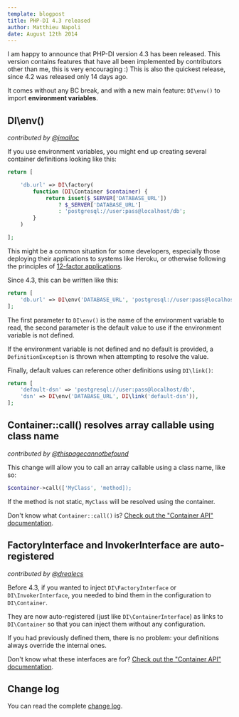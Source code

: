 ```yaml
---
template: blogpost
title: PHP-DI 4.3 released
author: Matthieu Napoli
date: August 12th 2014
---
```


I am happy to announce that PHP-DI version 4.3 has been released. This version contains features that have all been
implemented by contributors other than me, this is very encouraging :) This is also the quickest release,
since 4.2 was released only 14 days ago.

It comes without any BC break, and with a new main feature: `DI\env()` to import **environment variables**.


## DI\env()

*contributed by [@jmalloc](https://github.com/jmalloc)*

If you use environment variables, you might end up creating several container definitions looking like this:

```php
return [

    'db.url' => DI\factory(
        function (DI\Container $container) {
            return isset($_SERVER['DATABASE_URL'])
                ? $_SERVER['DATABASE_URL']
                : 'postgresql://user:pass@localhost/db';
        }
    )

];
```

This might be a common situation for some developers, especially those deploying their applications to
systems like Heroku, or otherwise following the principles of [12-factor applications](http://12factor.net/config).

Since 4.3, this can be written like this:

```php
return [
    'db.url' => DI\env('DATABASE_URL', 'postgresql://user:pass@localhost/db'),
];
```

The first parameter to `DI\env()` is the name of the environment variable to read,
the second parameter is the default value to use if the environment variable is not defined.

If the environment variable is not defined and no default is provided, a `DefinitionException`
is thrown when attempting to resolve the value.

Finally, default values can reference other definitions using `DI\link()`:

```php
return [
    'default-dsn' => 'postgresql://user:pass@localhost/db',
    'dsn' => DI\env('DATABASE_URL', DI\link('default-dsn')),
];
```


## Container::call() resolves array callable using class name

*contributed by [@thispagecannotbefound](https://github.com/thispagecannotbefound)*

This change will allow you to call an array callable using a class name, like so:

```php
$container->call(['MyClass', 'method]);
```

If the method is not static, `MyClass` will be resolved using the container.

Don't know what `Container::call()` is? [Check out the "Container API" documentation](http://php-di.org/doc/container.html).


## FactoryInterface and InvokerInterface are auto-registered

*contributed by [@drealecs](https://github.com/drealecs)*

Before 4.3, if you wanted to inject `DI\FactoryInterface` or `DI\InvokerInterface`, you needed to bind
them in the configuration to `DI\Container`.

They are now auto-registered (just like `DI\ContainerInterface`) as links to `DI\Container` so that
you can inject them without any configuration.

If you had previously defined them, there is no problem: your definitions always override the internal ones.

Don't know what these interfaces are for? [Check out the "Container API" documentation](http://php-di.org/doc/container.html).


## Change log

You can read the complete [change log](../change-log.md).
